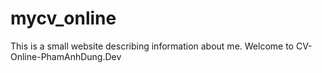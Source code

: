 # mycv_online
This is a small website describing information about me. Welcome to CV-Online-PhamAnhDung.Dev
